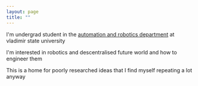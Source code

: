 ```yaml
---
layout: page
title: ""
---
```


I'm undergrad student in the [automation and robotics department]( http://imiat.vlsu.ru/) at vladimir state university

I'm interested in robotics and descentralised future world and how to engineer them





This is a home for poorly researched ideas that I find myself repeating a lot anyway

